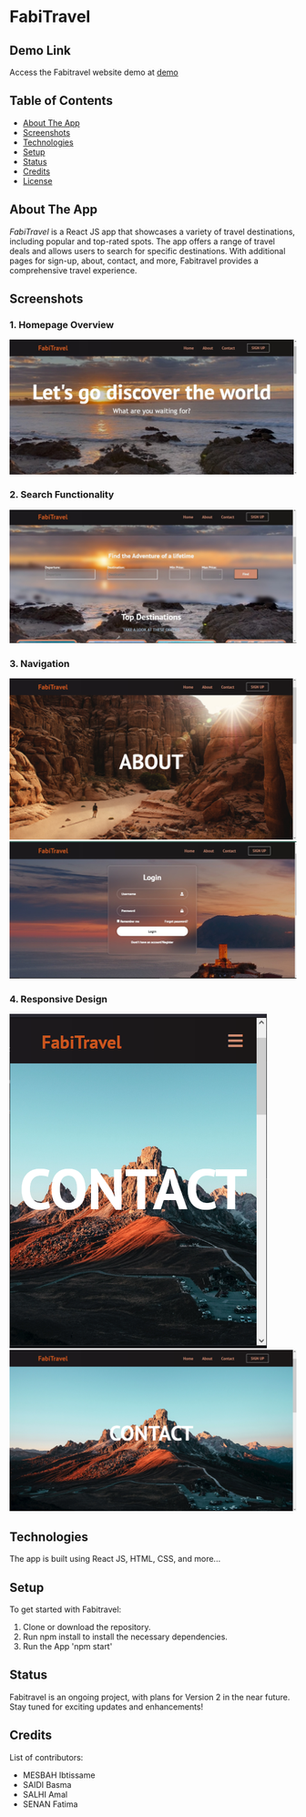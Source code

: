 # FabiTravel

## Demo Link
Access the Fabitravel website demo at [demo](/demo.mp4)

## Table of Contents
- [About The App](#about-the-app)
- [Screenshots](#screenshots)
- [Technologies](#technologies)
- [Setup](#setup)
- [Status](#status)
- [Credits](#credits)
- [License](#license)


## About The App
*FabiTravel* is a React JS app that showcases a variety of travel destinations, including popular and top-rated spots. 
The app offers a range of travel deals and allows users to search for specific destinations. With additional pages for sign-up, about, contact, and more, Fabitravel provides a comprehensive travel experience.


## Screenshots

### 1. Homepage Overview
![Homepage](/homepage.jpeg)

### 2. Search Functionality
![Search](/search.jpeg)

### 3. Navigation
![About Page](/about.png)
![SignUp Page](/signup.jpeg)

### 4. Responsive Design
![Desktop View](/desktop-view.png)
![Mobile View](/mobile-view.png)


## Technologies
The app is built using React JS, HTML, CSS, and more...


## Setup
To get started with Fabitravel:
1. Clone or download the repository.
2. Run npm install to install the necessary dependencies.
3. Run the App 'npm start'


## Status
Fabitravel is an ongoing project, with plans for Version 2 in the near future. Stay tuned for exciting updates and enhancements!

## Credits
List of contributors:
- MESBAH Ibtissame
- SAIDI Basma
- SALHI Amal
- SENAN Fatima
